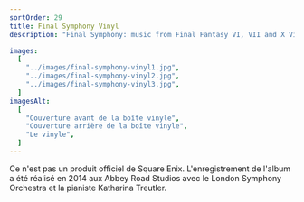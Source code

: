 ```yaml
---
sortOrder: 29
title: Final Symphony Vinyl
description: "Final Symphony: music from Final Fantasy VI, VII and X Vinyl"

images:
  [
    "../images/final-symphony-vinyl1.jpg",
    "../images/final-symphony-vinyl2.jpg",
    "../images/final-symphony-vinyl3.jpg",
  ]
imagesAlt:
  [
    "Couverture avant de la boîte vinyle",
    "Couverture arrière de la boîte vinyle",
    "Le vinyle",
  ]
---
```


Ce n'est pas un produit officiel de Square Enix. L'enregistrement de l'album a été réalisé en 2014 aux Abbey Road Studios avec le London Symphony Orchestra et la pianiste Katharina Treutler.
